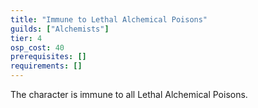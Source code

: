 ```yaml
---
title: "Immune to Lethal Alchemical Poisons"
guilds: ["Alchemists"]
tier: 4
osp_cost: 40
prerequisites: []
requirements: []
---
```

The character is immune to all Lethal Alchemical Poisons.